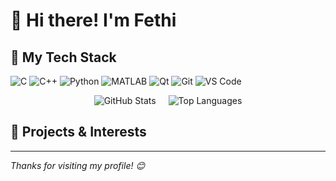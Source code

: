 # 👋 Hi there! I'm Fethi

## 🧰 My Tech Stack

![C](https://img.shields.io/badge/C-00599C?style=flat&logo=c&logoColor=white)
![C++](https://img.shields.io/badge/C++-00599C?style=flat&logo=cplusplus&logoColor=white)
![Python](https://img.shields.io/badge/Python-3776AB?style=flat&logo=python&logoColor=white)
![MATLAB](https://img.shields.io/badge/MATLAB-0076A8?style=flat&logo=Mathworks&logoColor=white)
![Qt](https://img.shields.io/badge/Qt-41CD52?style=flat&logo=qt&logoColor=white)
![Git](https://img.shields.io/badge/Git-F05032?style=flat&logo=git&logoColor=white)
![VS Code](https://img.shields.io/badge/VS%20Code-007ACC?style=flat&logo=visual-studio-code&logoColor=white)

<div align="center" style="display: flex; justify-content: center; gap: 20px;">
  <img src="https://github-readme-stats.vercel.app/api?username=fethicekinmez&show_icons=true&theme=tokyonight" alt="GitHub Stats" />
  <img src="https://github-readme-stats.vercel.app/api/top-langs/?username=fethicekinmez&layout=compact&theme=tokyonight" alt="Top Languages" />
</div>


## 🌟 Projects & Interests

---
_Thanks for visiting my profile! 😊_
